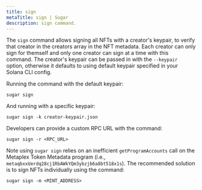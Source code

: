 ```yaml
---
title: sign
metaTitle: sign | Sugar
description: sign command.
---
```


The `sign` command allows signing all NFTs with a creator's keypair, to verify that creator in the creators array in the NFT metadata. Each creator can only sign for themself and only one creator can sign at a time with this command. The creator's keypair can be passed in with the `--keypair` option, otherwise it defaults to using default keypair specified in your Solana CLI config.

Running the command with the default keypair:

```
sugar sign
```

And running with a specific keypair:

```
sugar sign -k creator-keypair.json
```

Developers can provide a custom RPC URL with the command:
```
sugar sign -r <RPC_URL>
```
Note using `sugar sign` relies on an inefficient `getProgramAccounts` call on the Metaplex Token Metadata program (i.e., `metaqbxxUerdq28cj1RbAWkYQm3ybzjb6a8bt518x1s`). The recommended solution is to sign NFTs individually using the command:
```
sugar sign -m <MINT_ADDRESS>
```